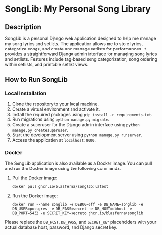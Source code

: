 # SongLib: My Personal Song Library

## Description

SongLib is a personal Django web application designed to help me manage my song lyrics and setlists. The application allows me to store lyrics, categorize songs, and create and manage setlists for performances. It provides a straightforward Django admin interface for managing song lyrics and setlists. Features include tag-based song categorization, song ordering within setlists, and printable setlist views. 

## How to Run SongLib

### Local Installation

1. Clone the repository to your local machine.
2. Create a virtual environment and activate it.
3. Install the required packages using `pip install -r requirements.txt`.
4. Run migrations using `python manage.py migrate`.
5. Create a superuser for the Django admin interface using `python manage.py createsuperuser`.
6. Start the development server using `python manage.py runserver`.
7. Access the application at `localhost:8000`.

### Docker

The SongLib application is also available as a Docker image. You can pull and run the Docker image using the following commands:

1. Pull the Docker image:

    ```
    docker pull ghcr.io/blasferna/songlib:latest
    ```

2. Run the Docker image:

    ```
    docker run --name songlib -e DEBUG=off -e DB_NAME=songlib -e DB_USER=postgres -e DB_PASS=secret -e DB_HOST=dbhost -e DB_PORT=5432 -e SECRET_KEY=secreto ghcr.io/blasferna/songlib
    ```

Please replace the `DB_HOST`, `DB_PASS`, and `SECRET_KEY` placeholders with your actual database host, password, and Django secret key.
